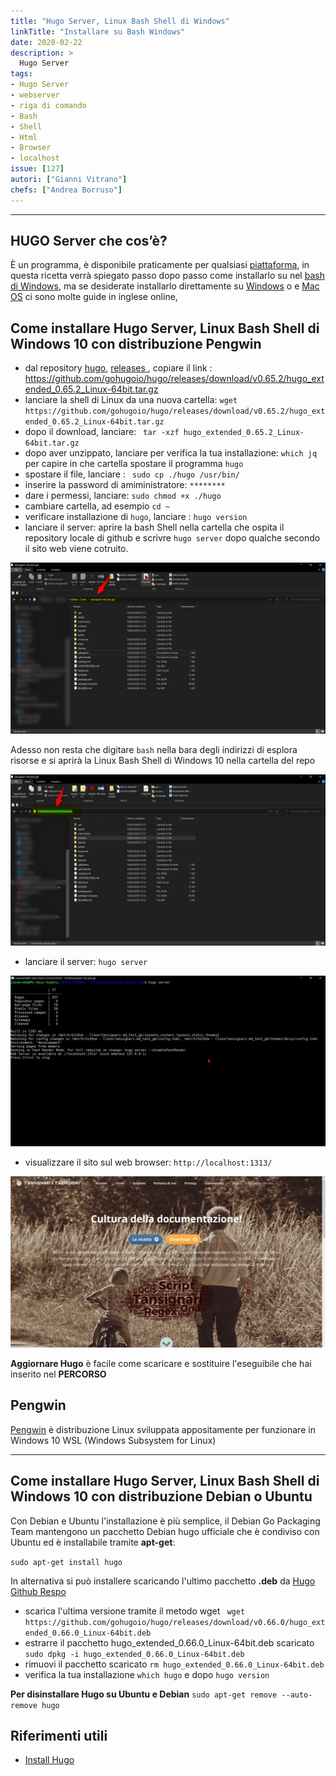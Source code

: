 ```yaml
---
title: "Hugo Server, Linux Bash Shell di Windows"
linkTitle: "Installare su Bash Windows"
date: 2020-02-22
description: >
  Hugo Server
tags:
- Hugo Server
- webserver
- riga di comando
- Bash
- Shell
- Html
- Browser
- localhost
issue: [127]
autori: ["Gianni Vitrano"]
chefs: ["Andrea Borruso"]
---
```


---

## HUGO Server che cos’è?
È un programma, è disponibile praticamente per qualsiasi [piattaforma](https://github.com/gohugoio/hugo/releases/tag/v0.65.2),  in questa ricetta verrà spiegato passo dopo passo come installarlo su nel [bash di Windows](https://www.howtogeek.com/249966/how-to-install-and-use-the-linux-bash-shell-on-windows-10/), ma se desiderate installarlo direttamente su [Windows](https://www.youtube.com/watch?v=G7umPCU-8xc) o e [Mac OS](https://www.youtube.com/watch?v=WvhCGlLcrF8) ci sono molte guide in inglese online,



## Come installare Hugo Server, Linux Bash Shell di Windows 10 con distribuzione Pengwin

- dal repository [hugo](https://github.com/gohugoio/hugo), [releases ](https://github.com/gohugoio/hugo/releases), copiare il link : https://github.com/gohugoio/hugo/releases/download/v0.65.2/hugo_extended_0.65.2_Linux-64bit.tar.gz
- lanciare la shell di Linux da una nuova cartella:
`wget https://github.com/gohugoio/hugo/releases/download/v0.65.2/hugo_extended_0.65.2_Linux-64bit.tar.gz`
- dopo il download, lanciare: ` tar -xzf hugo_extended_0.65.2_Linux-64bit.tar.gz`
- dopo aver unzippato, lanciare per verifica la tua installazione: `which jq` per capire in che cartella spostare il programma `hugo`
- spostare il file, lanciare : ` sudo cp ./hugo /usr/bin/`
- inserire la password di amiministratore: `********`
- dare i permessi, lanciare: `sudo chmod +x ./hugo`
- cambiare cartella, ad esempio `cd ~`
- verificare installazione di `hugo`, lanciare : `hugo version`
- lanciare il server: aprire la bash Shell nella cartella che ospita il repository locale di github e scrivre `hugo server` dopo qualche secondo il sito web viene cotruito.

![](./repo.jpg)

Adesso non resta che digitare `bash` nella bara degli indirizzi di esplora risorse e si aprirà la Linux Bash Shell di Windows 10 nella cartella del repo

![](./repo_bash.jpg)

- lanciare il server: `hugo server`

![](./bash.jpg)

- visualizzare il sito sul web browser: `http://localhost:1313/` 

![](./localhost.jpg)

**Aggiornare Hugo** è facile come scaricare e sostituire l'eseguibile che hai inserito nel **PERCORSO** 

## Pengwin

[Pengwin](https://www.html.it/12/04/2019/pengwin-1-2-porta-gli-sviluppatori-sul-windows-subsystem-for-linux/) è distribuzione Linux sviluppata appositamente per funzionare in Windows 10 WSL (Windows Subsystem for Linux)



---
## Come installare Hugo Server, Linux Bash Shell di Windows 10 con distribuzione Debian o Ubuntu

Con Debian e Ubuntu l'installazione è più semplice, il Debian Go Packaging Team mantengono un pacchetto Debian hugo ufficiale che è condiviso con Ubuntu ed è installabile tramite **apt-get**:

`sudo apt-get install hugo`

In alternativa si può installere scaricando l'ultimo pacchetto **.deb** da [Hugo Github Respo](https://github.com/gohugoio/hugo/releases)

- scarica l'ultima versione tramite il metodo wget ` wget https://github.com/gohugoio/hugo/releases/download/v0.66.0/hugo_extended_0.66.0_Linux-64bit.deb`
- estrarre il pacchetto hugo_extended_0.66.0_Linux-64bit.deb scaricato `sudo dpkg -i hugo_extended_0.66.0_Linux-64bit.deb`
- rimuovi il pacchetto scaricato `rm hugo_extended_0.66.0_Linux-64bit.deb`
- verifica la tua installazione `which hugo` e dopo `hugo version`

**Per disinstallare Hugo su Ubuntu e Debian** `sudo apt-get remove --auto-remove hugo`

## Riferimenti utili

- [Install Hugo](https://gohugo.io/getting-started/installing/)